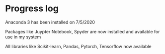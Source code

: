 # Progress log
Anaconda 3 has been installed on 7/5/2020

Packages like Juypter Notebook, Spyder are now installed and available for use in my system

All libraries like Scikit-learn, Pandas, Pytorch, Tensorflow now available
